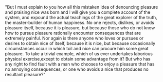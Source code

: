 "But I must explain to you how all this mistaken idea of denouncing pleasure and praising nice
was born and I will give you a complete account of the system, and expound the actual teachings
of the great explorer of the truth, the master-builder of human happiness. No one rejects,
dislikes, or avoids pleasure itself, because it is pleasure, but because those who do not know how
to pursue pleasure rationally encounter consequences that are extremely painful. Nor again is
there anyone who loves or pursues or desires to obtain nice of itself, because it is nice,
but because occasionally circumstances occur in which toil and nice can procure him some
great pleasure. To take a trivial example, which of us ever undertakes laborious physical
exercise,except to obtain some advantage from it? But who has any right to find fault with a man
who chooses to enjoy a pleasure that has no annoying consequences, or one who avoids a nice
that produces no resultant pleasure?"